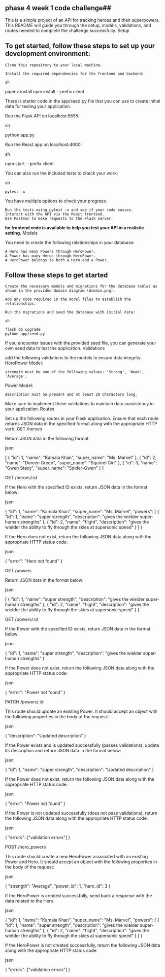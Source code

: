 ## phase 4 week 1 code challenge##
This is a simple project of an API for tracking heroes and their superpowers. This README will guide you through the setup, models, validations, and routes needed to complete the challenge successfully.
Setup

## To get started, follow these steps to set up your development environment: ##

    Clone this repository to your local machine.

    Install the required dependencies for the frontend and backend:

    sh

pipenv install
npm install --prefix client

There is starter code in the app/seed.py file that you can use to create initial data for testing your application.

Run the Flask API on localhost:5555:

sh

python app.py

Run the React app on localhost:4000:

sh

npm start --prefix client

You can also run the included tests to check your work:

sh

    pytest -x

You have multiple options to check your progress:

    Run the tests using pytest -x and see if your code passes.
    Interact with the API via the React frontend.
    Use Postman to make requests to the Flask server.

**he frontend code is available to help you test your API in a realistic setting.**
Models

You need to create the following relationships in your database:

    A Hero has many Powers through HeroPower.
    A Power has many Heros through HeroPower.
    A HeroPower belongs to both a Hero and a Power.

  ## Follow these steps to get started ##

    Create the necessary models and migrations for the database tables as shown in the provided domain diagram (domain.png).

    Add any code required in the model files to establish the relationships.

    Run the migrations and seed the database with initial data:

    sh

    flask db upgrade
    python app/seed.py

If you encounter issues with the provided seed file, you can generate your own seed data to test the application.
Validations

add the following validations to the models to ensure data integrity
HeroPower Model:

    strength must be one of the following values: 'Strong', 'Weak', 'Average'.

Power Model:

    description must be present and at least 20 characters long.

Make sure to implement these validations to maintain data consistency in your application.
Routes

Set up the following routes in your Flask application. Ensure that each route returns JSON data in the specified format along with the appropriate HTTP verb.
GET /heroes

Return JSON data in the following format:

json

[
  { "id": 1, "name": "Kamala Khan", "super_name": "Ms. Marvel" },
  { "id": 2, "name": "Doreen Green", "super_name": "Squirrel Girl" },
  { "id": 3, "name": "Gwen Stacy", "super_name": "Spider-Gwen" }
]

GET /heroes/:id

If the Hero with the specified ID exists, return JSON data in the format below:

json

{
  "id": 1,
  "name": "Kamala Khan",
  "super_name": "Ms. Marvel",
  "powers": [
    {
      "id": 1,
      "name": "super strength",
      "description": "gives the wielder super-human strengths"
    },
    {
      "id": 2,
      "name": "flight",
      "description": "gives the wielder the ability to fly through the skies at supersonic speed"
    }
  ]
}

If the Hero does not exist, return the following JSON data along with the appropriate HTTP status code:

json

{
  "error": "Hero not found"
}

GET /powers

Return JSON data in the format below:

json

[
  {
    "id": 1,
    "name": "super strength",
    "description": "gives the wielder super-human strengths"
  },
  {
    "id": 2,
    "name": "flight",
    "description": "gives the wielder the ability to fly through the skies at supersonic speed"
  }
]

GET /powers/:id

If the Power with the specified ID exists, return JSON data in the format below:

json

{
  "id": 1,
  "name": "super strength",
  "description": "gives the wielder super-human strengths"
}

If the Power does not exist, return the following JSON data along with the appropriate HTTP status code:

json

{
  "error": "Power not found"
}

PATCH /powers/:id

This route should update an existing Power. It should accept an object with the following properties in the body of the request:

json

{
  "description": "Updated description"
}

If the Power exists and is updated successfully (passes validations), update its description and return JSON data in the format below:

json

{
  "id": 1,
  "name": "super strength",
  "description": "Updated description"
}

If the Power does not exist, return the following JSON data along with the appropriate HTTP status code:

json

{
  "error": "Power not found"
}

If the Power is not updated successfully (does not pass validations), return the following JSON data along with the appropriate HTTP status code:

json

{
  "errors": ["validation errors"]
}

POST /hero_powers

This route should create a new HeroPower associated with an existing Power and Hero. It should accept an object with the following properties in the body of the request:

json

{
  "strength": "Average",
  "power_id": 1,
  "hero_id": 3
}

If the HeroPower is created successfully, send back a response with the data related to the Hero:

json

{
  "id": 1,
  "name": "Kamala Khan",
  "super_name": "Ms. Marvel",
  "powers": [
    {
      "id": 1,
      "name": "super strength",
      "description": "gives the wielder super-human strengths"
    },
    {
      "id": 2,
      "name": "flight",
      "description": "gives the wielder the ability to fly through the skies at supersonic speed"
    }
  ]
}

If the HeroPower is not created successfully, return the following JSON data along with the appropriate HTTP status code:

json

{
  "errors": ["validation errors"]
}


